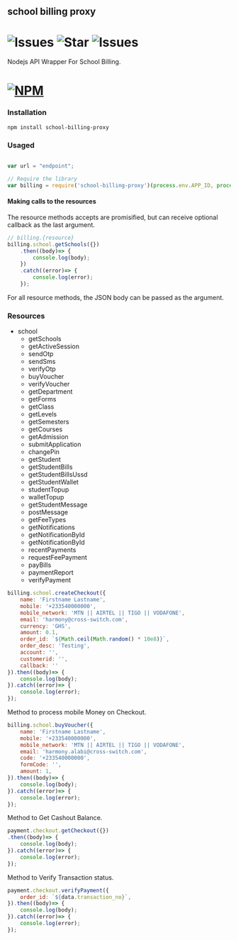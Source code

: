 ## school billing proxy 

# ![Issues](https://img.shields.io/github/issues/harmonizerblinks/school-billing-proxy) ![Star](https://img.shields.io/github/stars/harmonizerblinks/school-billing-proxy) ![Issues](https://img.shields.io/github/license/harmonizerblinks/school-billing-proxy)

Nodejs API Wrapper For School Billing.

# [![NPM](https://nodei.co/npm/school-billing-proxy.png)](https://nodei.co/npm/school-billing-proxy/)

### Installation

```
npm install school-billing-proxy
```

### Usaged

```js

var url = "endpoint";

// Require the library
var billing = require('school-billing-proxy')(process.env.APP_ID, process.env.APP_KEY, process.env.SCHOOL_CODE, url);


```

#### Making calls to the resources
The resource methods accepts are promisified, but can receive optional callback as the last argument.

```js
// billing.{resource}
billing.school.getSchools({})
	.then((body)=> {
  		console.log(body);
	})
	.catch((error)=> {
		console.log(error);
	});
```



For all resource methods, the JSON body can be passed as the argument.

### Resources

- school
  - getSchools
  - getActiveSession
  - sendOtp
  - sendSms
  - verifyOtp
  - buyVoucher
  - verifyVoucher
  - getDepartment
  - getForms
  - getClass
  - getLevels
  - getSemesters
  - getCourses
  - getAdmission
  - submitApplication
  - changePin
  - getStudent
  - getStudentBills
  - getStudentBillsUssd
  - getStudentWallet
  - studentTopup
  - walletTopup
  - getStudentMessage
  - postMessage
  - getFeeTypes
  - getNotifications
  - getNotificationById
  - getNotificationById
  - recentPayments
  - requestFeePayment
  - payBills
  - paymentReport
  - verifyPayment

```js
billing.school.createCheckout({
	name: 'Firstname Lastname',
	mobile: '+233540000000',
	mobile_network: 'MTN || AIRTEL || TIGO || VODAFONE',
	email: 'harmony@cross-switch.com',
	currency: 'GHS',
	amount: 0.1,
	order_id: `${Math.ceil(Math.random() * 10e8)}`,
	order_desc: 'Testing',
	account: '',
	customerid: '',
	callback: ''
}).then((body)=> {
	console.log(body);
}).catch((error)=> {
	console.log(error);
});
```

Method to process mobile Money on Checkout.

```js
billing.school.buyVoucher({
	name: 'Firstname Lastname',
	mobile: '+233540000000',
	mobile_network: 'MTN || AIRTEL || TIGO || VODAFONE',
	email: 'harmony.alabi@cross-switch.com',
	code: '+233540000000',
	formCode: '',
	amount: 1,
}).then((body)=> {
	console.log(body);
}).catch((error)=> {
	console.log(error);
});
```


Method to Get Cashout Balance.

```js
payment.checkout.getCheckout({})
.then((body)=> {
	console.log(body);
}).catch((error)=> {
	console.log(error);
});
```

Method to Verify Transaction status.

```js
payment.checkout.verifyPayment({
	order_id: `${data.transaction_no}`,
}).then((body)=> {
	console.log(body);
}).catch((error)=> {
	console.log(error);
});
```


